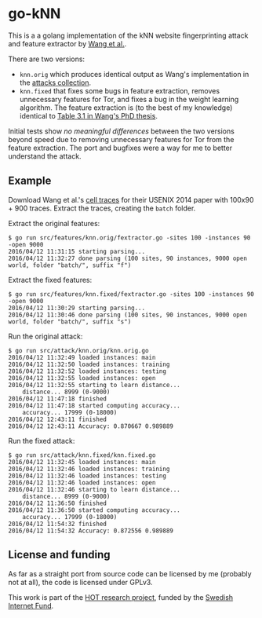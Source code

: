 # go-kNN
This is a a golang implementation of the kNN website fingerprinting attack and feature extractor by
[Wang et al.](https://crysp.uwaterloo.ca/software/webfingerprint/).

There are two versions:

- `knn.orig` which produces identical output as Wang's implementation in the
[attacks collection](https://crysp.uwaterloo.ca/software/webfingerprint/attacks.zip).
- `knn.fixed` that fixes some bugs in feature extraction, removes unnecessary features for Tor,
and fixes a bug in the weight learning algorithm. The feature extraction is (to the best of my
  knowledge) identical to [Table 3.1 in Wang's PhD thesis](https://uwspace.uwaterloo.ca/bitstream/handle/10012/10123/Wang_Tao.pdf).

Initial tests show _no meaningful differences_ between the two versions beyond speed due to
removing unnecessary features for Tor from the feature extraction. The port and bugfixes were a
way for me to better understand the attack.

## Example
Download Wang et al.'s [cell traces](https://crysp.uwaterloo.ca/software/webfingerprint/knndata.zip)
 for their USENIX 2014 paper with 100x90 + 900 traces. Extract the traces, creating the `batch` folder. 

Extract the original features:

    $ go run src/features/knn.orig/fextractor.go -sites 100 -instances 90 -open 9000
    2016/04/12 11:31:15 starting parsing...
    2016/04/12 11:32:27 done parsing (100 sites, 90 instances, 9000 open world, folder "batch/", suffix "f")

Extract the fixed features:

    $ go run src/features/knn.fixed/fextractor.go -sites 100 -instances 90 -open 9000
    2016/04/12 11:30:29 starting parsing...
    2016/04/12 11:30:46 done parsing (100 sites, 90 instances, 9000 open world, folder "batch/", suffix "s")

Run the original attack:

    $ go run src/attack/knn.orig/knn.orig.go
    2016/04/12 11:32:49 loaded instances: main
    2016/04/12 11:32:50 loaded instances: training
    2016/04/12 11:32:52 loaded instances: testing
    2016/04/12 11:32:55 loaded instances: open
    2016/04/12 11:32:55 starting to learn distance...
    	distance... 8999 (0-9000)
    2016/04/12 11:47:18 finished
    2016/04/12 11:47:18 started computing accuracy...
    	accuracy... 17999 (0-18000)
    2016/04/12 12:43:11 finished
    2016/04/12 12:43:11 Accuracy: 0.870667 0.989889

Run the fixed attack:

    $ go run src/attack/knn.fixed/knn.fixed.go 
    2016/04/12 11:32:45 loaded instances: main
    2016/04/12 11:32:46 loaded instances: training
    2016/04/12 11:32:46 loaded instances: testing
    2016/04/12 11:32:46 loaded instances: open
    2016/04/12 11:32:46 starting to learn distance...
    	distance... 8999 (0-9000)
    2016/04/12 11:36:50 finished
    2016/04/12 11:36:50 started computing accuracy...
    	accuracy... 17999 (0-18000)
    2016/04/12 11:54:32 finished
    2016/04/12 11:54:32 Accuracy: 0.872556 0.989889


## License and funding
As far as a straight port from source code can be licensed by me (probably not at all),
the code is licensed under GPLv3.

This work is part of the [HOT research project](http://www.cs.kau.se/pulls/hot/), funded by the
 [Swedish Internet Fund](https://www.internetfonden.se/om/the-internet-fund/).

